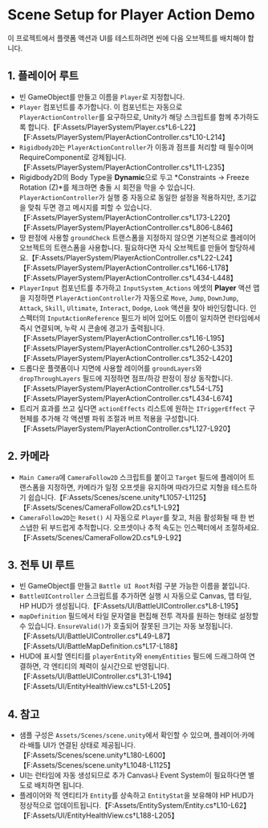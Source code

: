 # Scene Setup for Player Action Demo

이 프로젝트에서 플랫폼 액션과 UI를 테스트하려면 씬에 다음 오브젝트를 배치해야 합니다.

## 1. 플레이어 루트
- 빈 GameObject를 만들고 이름을 `Player`로 지정합니다.
- `Player` 컴포넌트를 추가합니다. 이 컴포넌트는 자동으로 `PlayerActionController`를 요구하므로, Unity가 해당 스크립트를 함께 추가하도록 합니다.【F:Assets/PlayerSystem/Player.cs†L6-L22】【F:Assets/PlayerSystem/PlayerActionController.cs†L10-L214】
- `Rigidbody2D`는 `PlayerActionController`가 이동과 점프를 처리할 때 필수이며 RequireComponent로 강제됩니다.【F:Assets/PlayerSystem/PlayerActionController.cs†L11-L235】
- Rigidbody2D의 Body Type을 **Dynamic**으로 두고 *Constraints → Freeze Rotation (Z)*를 체크하면 충돌 시 회전을 막을 수 있습니다. `PlayerActionController`가 실행 중 자동으로 동일한 설정을 적용하지만, 초기값을 맞춰 두면 경고 메시지를 피할 수 있습니다.【F:Assets/PlayerSystem/PlayerActionController.cs†L173-L220】【F:Assets/PlayerSystem/PlayerActionController.cs†L806-L846】
- 땅 판정에 사용할 `groundCheck` 트랜스폼을 지정하지 않으면 기본적으로 플레이어 오브젝트의 트랜스폼을 사용합니다. 필요하다면 자식 오브젝트를 만들어 할당하세요.【F:Assets/PlayerSystem/PlayerActionController.cs†L22-L24】【F:Assets/PlayerSystem/PlayerActionController.cs†L166-L178】【F:Assets/PlayerSystem/PlayerActionController.cs†L434-L448】
- `PlayerInput` 컴포넌트를 추가하고 `InputSystem_Actions` 에셋의 **Player** 액션 맵을 지정하면 `PlayerActionController`가 자동으로 `Move`, `Jump`, `DownJump`, `Attack`, `Skill`, `Ultimate`, `Interact`, `Dodge`, `Look` 액션을 찾아 바인딩합니다. 인스펙터의 `InputActionReference` 필드가 비어 있어도 이름이 일치하면 런타임에서 즉시 연결되며, 누락 시 콘솔에 경고가 출력됩니다.【F:Assets/PlayerSystem/PlayerActionController.cs†L16-L195】【F:Assets/PlayerSystem/PlayerActionController.cs†L260-L353】【F:Assets/PlayerSystem/PlayerActionController.cs†L352-L420】
- 드롭다운 플랫폼이나 지면에 사용할 레이어를 `groundLayers`와 `dropThroughLayers` 필드에 지정하면 점프/하강 판정이 정상 동작합니다.【F:Assets/PlayerSystem/PlayerActionController.cs†L54-L75】【F:Assets/PlayerSystem/PlayerActionController.cs†L434-L674】
- 트리거 효과를 쓰고 싶다면 `actionEffects` 리스트에 원하는 `ITriggerEffect` 구현체를 추가해 각 액션별 파워 조절과 버프 적용을 구성합니다.【F:Assets/PlayerSystem/PlayerActionController.cs†L127-L920】

## 2. 카메라
- `Main Camera`에 `CameraFollow2D` 스크립트를 붙이고 `Target` 필드에 플레이어 트랜스폼을 지정하면, 카메라가 일정 오프셋을 유지하며 따라가므로 지형을 테스트하기 쉽습니다.【F:Assets/Scenes/scene.unity†L1057-L1125】【F:Assets/Scenes/CameraFollow2D.cs†L1-L92】
- `CameraFollow2D`는 `Reset()` 시 자동으로 `Player`를 찾고, 처음 활성화될 때 한 번 스냅한 뒤 부드럽게 추적합니다. 오프셋이나 추적 속도는 인스펙터에서 조절하세요.【F:Assets/Scenes/CameraFollow2D.cs†L9-L92】

## 3. 전투 UI 루트
- 빈 GameObject를 만들고 `Battle UI Root`처럼 구분 가능한 이름을 붙입니다.
- `BattleUIController` 스크립트를 추가하면 실행 시 자동으로 Canvas, 맵 타일, HP HUD가 생성됩니다.【F:Assets/UI/BattleUIController.cs†L8-L195】
- `mapDefinition` 필드에서 타일 문자열을 편집해 전투 격자를 원하는 형태로 설정할 수 있습니다. `EnsureValid()`가 호출되어 잘못된 크기는 자동 보정됩니다.【F:Assets/UI/BattleUIController.cs†L49-L87】【F:Assets/UI/BattleMapDefinition.cs†L17-L188】
- HUD에 표시할 엔티티를 `playerEntity`와 `enemyEntities` 필드에 드래그하여 연결하면, 각 엔티티의 체력이 실시간으로 반영됩니다.【F:Assets/UI/BattleUIController.cs†L31-L194】【F:Assets/UI/EntityHealthView.cs†L51-L205】

## 4. 참고
- 샘플 구성은 `Assets/Scenes/scene.unity`에서 확인할 수 있으며, 플레이어·카메라·배틀 UI가 연결된 상태로 제공됩니다.【F:Assets/Scenes/scene.unity†L180-L600】【F:Assets/Scenes/scene.unity†L1048-L1125】
- UI는 런타임에 자동 생성되므로 추가 Canvas나 Event System이 필요하다면 별도로 배치하면 됩니다.
- 플레이어와 적 엔티티가 `Entity`를 상속하고 `EntityStat`을 보유해야 HP HUD가 정상적으로 업데이트됩니다.【F:Assets/EntitySystem/Entity.cs†L10-L62】【F:Assets/UI/EntityHealthView.cs†L188-L205】
